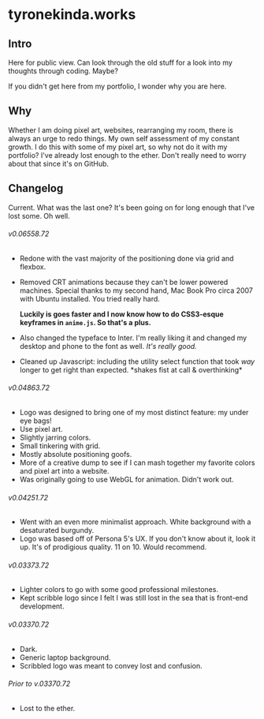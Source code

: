 # tyronekinda.works

## Intro

Here for public view. Can look through the old stuff for a look into my thoughts through coding. Maybe?

If you didn't get here from my portfolio, I wonder why you are here.

## Why 

Whether I am doing pixel art, websites, rearranging my room, there is always an urge to redo things. My own self assessment of my constant growth. I do this with some of my pixel art, so why not do it with my portfolio? I've already lost enough to the ether. Don't really need to worry about that since it's on GitHub.

## Changelog

Current. What was the last one? It's been going on for long enough that I've lost some. Oh well.

###### v0.06558.72

 - Redone with the vast majority of the positioning done via grid and flexbox.
 - Removed CRT animations because they can't be lower powered machines. Special thanks to my second hand, Mac Book Pro circa 2007 with Ubuntu installed. You tried really hard.
   

   **Luckily is goes faster and I now know how to do CSS3-esque keyframes in `anime.js`. So that's a plus.**
 - Also changed the typeface to Inter. I'm really liking it and changed my desktop and phone to the font as well. *It's really good.*
 - Cleaned up Javascript: including the utility select function that took *way* longer to get right than expected. \*shakes fist at call & overthinking\*

###### v0.04863.72

- Logo was designed to bring one of my most distinct feature: my under eye bags!
- Use pixel art. 
- Slightly jarring colors. 
- Small tinkering with grid.
- Mostly absolute positioning goofs.
- More of a creative dump to see if I can mash together my favorite colors and pixel art into a website.
- Was originally going to use WebGL for animation. Didn't work out.

###### v0.04251.72

- Went with an even more minimalist approach. White background with a desaturated burgundy.
- Logo was based off of Persona 5's UX. If you don't know about it, look it up. It's of prodigious quality. 11 on 10. Would recommend.

###### v0.03373.72

- Lighter colors to go with some good professional milestones.
- Kept scribble logo since I felt I was still lost in the sea that is front-end development.

###### v0.03370.72

 - Dark.
 - Generic laptop background.
 - Scribbled logo was meant to convey lost and confusion.

###### Prior to v.03370.72

- Lost to the ether.